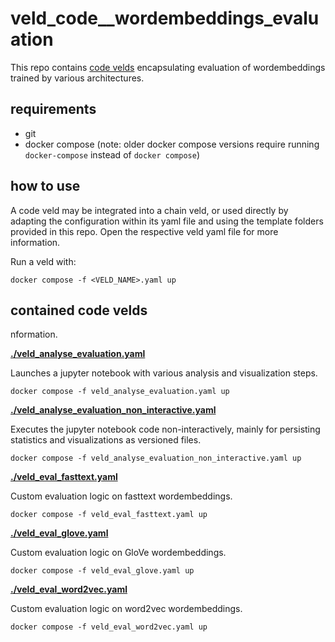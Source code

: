 # veld_code__wordembeddings_evaluation

This repo contains [code velds](https://zenodo.org/records/13322913) encapsulating evaluation of 
wordembeddings trained by various architectures.


## requirements

- git
- docker compose (note: older docker compose versions require running `docker-compose` instead of 
  `docker compose`)

## how to use

A code veld may be integrated into a chain veld, or used directly by adapting the configuration 
within its yaml file and using the template folders provided in this repo. Open the respective veld 
yaml file for more information.

Run a veld with:
```
docker compose -f <VELD_NAME>.yaml up
```

## contained code velds
nformation.

**[./veld_analyse_evaluation.yaml](./veld_analyse_evaluation.yaml)**

Launches a jupyter notebook with various analysis and visualization steps.

```
docker compose -f veld_analyse_evaluation.yaml up
```

**[./veld_analyse_evaluation_non_interactive.yaml](./veld_analyse_evaluation_non_interactive.yaml)** 

Executes the jupyter notebook code non-interactively, mainly for persisting statistics and 
visualizations as versioned files.

```
docker compose -f veld_analyse_evaluation_non_interactive.yaml up
```

**[./veld_eval_fasttext.yaml](./veld_eval_fasttext.yaml)**

Custom evaluation logic on fasttext wordembeddings.

```
docker compose -f veld_eval_fasttext.yaml up
```

**[./veld_eval_glove.yaml](./veld_eval_glove.yaml)**

Custom evaluation logic on GloVe wordembeddings.

```
docker compose -f veld_eval_glove.yaml up
```
 
**[./veld_eval_word2vec.yaml](./veld_eval_word2vec.yaml)**

Custom evaluation logic on word2vec wordembeddings.

```
docker compose -f veld_eval_word2vec.yaml up
```

